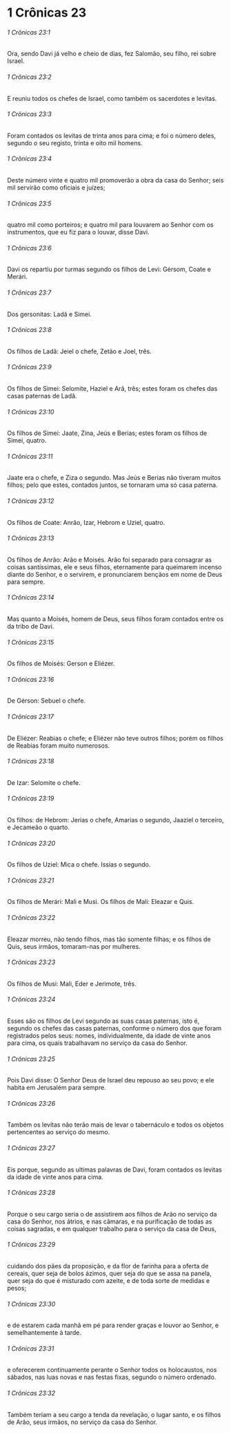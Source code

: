 # 1 Crônicas 23

###### 1 Crônicas 23:1

Ora, sendo Davi já velho e cheio de dias, fez Salomão, seu filho, rei sobre Israel.

###### 1 Crônicas 23:2

E reuniu todos os chefes de Israel, como também os sacerdotes e levitas.

###### 1 Crônicas 23:3

Foram contados os levitas de trinta anos para cima; e foi o número deles, segundo o seu registo, trinta e oito mil homens.

###### 1 Crônicas 23:4

Deste número vinte e quatro mil promoverão a obra da casa do Senhor; seis mil servirão como oficiais e juízes;

###### 1 Crônicas 23:5

quatro mil como porteiros; e quatro mil para louvarem ao Senhor com os instrumentos, que eu fiz para o louvar, disse Davi.

###### 1 Crônicas 23:6

Davi os repartiu por turmas segundo os filhos de Levi: Gérsom, Coate e Merári.

###### 1 Crônicas 23:7

Dos gersonitas: Ladã e Simei.

###### 1 Crônicas 23:8

Os filhos de Ladã: Jeiel o chefe, Zetão e Joel, três.

###### 1 Crônicas 23:9

Os filhos de Simei: Selomite, Haziel e Arã, três; estes foram os chefes das casas paternas de Ladã.

###### 1 Crônicas 23:10

Os filhos de Simei: Jaate, Zina, Jeús e Berias; estes foram os filhos de Simei, quatro.

###### 1 Crônicas 23:11

Jaate era o chefe, e Ziza o segundo. Mas Jeús e Berias não tiveram muitos filhos; pelo que estes, contados juntos, se tornaram uma só casa paterna.

###### 1 Crônicas 23:12

Os filhos de Coate: Anrão, Izar, Hebrom e Uziel, quatro.

###### 1 Crônicas 23:13

Os filhos de Anrão: Arão e Moisés. Arão foi separado para consagrar as coisas santíssimas, ele e seus filhos, eternamente para queimarem incenso diante do Senhor, e o servirem, e pronunciarem bençãos em nome de Deus para sempre.

###### 1 Crônicas 23:14

Mas quanto a Moisés, homem de Deus, seus filhos foram contados entre os da tribo de Davi.

###### 1 Crônicas 23:15

Os filhos de Moisés: Gerson e Eliézer.

###### 1 Crônicas 23:16

De Gérson: Sebuel o chefe.

###### 1 Crônicas 23:17

De Eliézer: Reabias o chefe; e Eliézer não teve outros filhos; porém os filhos de Reabias foram muito numerosos.

###### 1 Crônicas 23:18

De Izar: Selomite o chefe.

###### 1 Crônicas 23:19

Os filhos: de Hebrom: Jerias o chefe, Amarias o segundo, Jaaziel o terceiro, e Jecameão o quarto.

###### 1 Crônicas 23:20

Os filhos de Uziel: Mica o chefe. Issias o segundo.

###### 1 Crônicas 23:21

Os filhos de Merári: Mali e Musi. Os filhos de Mali: Eleazar e Quis.

###### 1 Crônicas 23:22

Eleazar morreu, não tendo filhos, mas tão somente filhas; e os filhos de Quis, seus irmãos, tomaram-nas por mulheres.

###### 1 Crônicas 23:23

Os filhos de Musi: Mali, Eder e Jerimote, três.

###### 1 Crônicas 23:24

Esses são os filhos de Levi segundo as suas casas paternas, isto é, segundo os chefes das casas paternas, conforme o número dos que foram registrados pelos seus: nomes, individualmente, da idade de vinte anos para cima, os quais trabalhavam no serviço da casa do Senhor.

###### 1 Crônicas 23:25

Pois Davi disse: O Senhor Deus de Israel deu repouso ao seu povo; e ele habita em Jerusalém para sempre.

###### 1 Crônicas 23:26

Também os levitas não terão mais de levar o tabernáculo e todos os objetos pertencentes ao serviço do mesmo.

###### 1 Crônicas 23:27

Eis porque, segundo as ultimas palavras de Davi, foram contados os levitas da idade de vinte anos para cima.

###### 1 Crônicas 23:28

Porque o seu cargo seria o de assistirem aos filhos de Arão no serviço da casa do Senhor, nos átrios, e nas câmaras, e na purificação de todas as coisas sagradas, e em qualquer trabalho para o serviço da casa de Deus,

###### 1 Crônicas 23:29

cuidando dos pães da proposição, e da flor de farinha para a oferta de cereais, quer seja de bolos ázimos, quer seja do que se assa na panela, quer seja do que é misturado com azeite, e de toda sorte de medidas e pesos;

###### 1 Crônicas 23:30

e de estarem cada manhã em pé para render graças e louvor ao Senhor, e semelhantemente à tarde.

###### 1 Crônicas 23:31

e oferecerem continuamente perante o Senhor todos os holocaustos, nos sábados, nas luas novas e nas festas fixas, segundo o número ordenado.

###### 1 Crônicas 23:32

Também teriam a seu cargo a tenda da revelação, o lugar santo, e os filhos de Arão, seus irmãos, no serviço da casa do Senhor.

